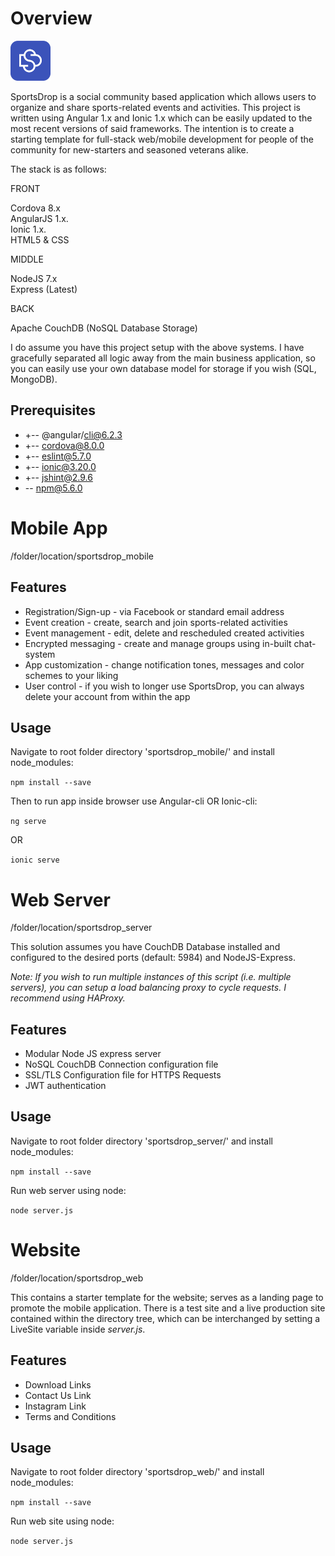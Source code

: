 # Overview
![alt text](logo.png "SportsDrop")

SportsDrop is a social community based application which allows users to organize and share sports-related events and activities. This project is written using Angular 1.x and Ionic 1.x which can be easily updated to the most recent versions of said frameworks. The intention is to create a starting template for full-stack web/mobile development for people of the community for new-starters and seasoned veterans alike.

The stack is as follows:

FRONT                          

Cordova 8.x                   
AngularJS 1.x.              
Ionic 1.x.                  
HTML5 & CSS

MIDDLE 

NodeJS 7.x              
Express (Latest)

BACK

Apache CouchDB
(NoSQL Database Storage)            

I do assume you have this project setup with the above systems. I have gracefully separated all logic away from the main
business application, so you can easily use your own database model for storage if you wish (SQL, MongoDB).

## Prerequisites

* +-- @angular/cli@6.2.3
* +-- cordova@8.0.0
* +-- eslint@5.7.0
* +-- ionic@3.20.0
* +-- jshint@2.9.6
* -- npm@5.6.0

# Mobile App

/folder/location/sportsdrop_mobile

## Features

* Registration/Sign-up - via Facebook or standard email address
* Event creation - create, search and join sports-related activities
* Event management - edit, delete and rescheduled created activities
* Encrypted messaging - create and manage groups using in-built chat-system
* App customization - change notification tones, messages and color schemes to your liking
* User control - if you wish to longer use SportsDrop, you can always delete your account from within the app

## Usage

Navigate to root folder directory 'sportsdrop_mobile/' and install node_modules:

`npm install --save`

Then to run app inside browser use Angular-cli OR Ionic-cli:

`ng serve`  

OR  

`ionic serve`

# Web Server

/folder/location/sportsdrop_server

This solution assumes you have CouchDB Database installed and configured to the desired ports (default: 5984) and NodeJS-Express. 

*Note: If you wish to run multiple instances of this script (i.e. multiple servers), you can setup a load balancing proxy to cycle requests. I recommend using HAProxy.*

## Features

* Modular Node JS express server
* NoSQL CouchDB Connection configuration file
* SSL/TLS Configuration file for HTTPS Requests
* JWT authentication

## Usage

Navigate to root folder directory 'sportsdrop_server/' and install node_modules:

`npm install --save`

Run web server using node:

`node server.js`

# Website

/folder/location/sportsdrop_web

This contains a starter template for the website; serves as a landing page to promote the mobile application. There is a test site and a live production site contained within the directory tree, which can be interchanged by setting a LiveSite variable inside *server.js*.

## Features

* Download Links
* Contact Us Link
* Instagram Link
* Terms and Conditions

## Usage

Navigate to root folder directory 'sportsdrop_web/' and install node_modules:

`npm install --save`

Run web site using node:

`node server.js`
